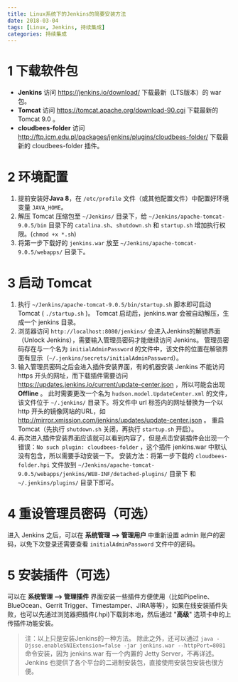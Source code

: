 ```yaml
---
title: Linux系统下的Jenkins的简要安装方法
date: 2018-03-04
tags: [Linux, Jenkins, 持续集成]
categories: 持续集成
---
```

# 1 下载软件包
- **Jenkins** 
访问 https://jenkins.io/download/ 下载最新（LTS版本）的 war 包。
- **Tomcat**
访问 https://tomcat.apache.org/download-90.cgi 下载最新的 Tomcat 9.0 。
- **cloudbees-folder**
访问 http://ftp.icm.edu.pl/packages/jenkins/plugins/cloudbees-folder/ 下载最新的 cloudbees-folder 插件。

# 2 环境配置
1. 提前安装好**Java 8**，在 `/etc/profile`  文件（或其他配置文件）中配置好环境变量 `JAVA_HOME`。
1. 解压 Tomcat 压缩包至 `~/Jenkins/` 目录下，给 `~/Jenkins/apache-tomcat-9.0.5/bin` 目录下的 `catalina.sh`、`shutdown.sh` 和 `startup.sh` 增加执行权限。(`chmod +x *.sh`)
1. 将第一步下载好的 `jenkins.war` 放至 `~/Jenkins/apache-tomcat-9.0.5/webapps/` 目录下。

# 3 启动 Tomcat
1. 执行 `~/Jenkins/apache-tomcat-9.0.5/bin/startup.sh` 脚本即可启动 Tomcat ( `./startup.sh`  )。
Tomcat 启动后，jenkins.war 会被自动解压，生成一个 jenkins 目录。
1. 浏览器访问 `http://localhost:8080/jenkins/` 会进入Jenkins的解锁界面（Unlock Jenkins），需要输入管理员密码才能继续访问 Jenkins。
管理员密码存在与一个名为 `initialAdminPassword` 的文件中，该文件的位置在解锁界面有显示（`~/.jenkins/secrets/initialAdminPassword`）。 
1. 输入管理员密码之后会进入插件安装界面，有的机器安装 Jenkins 不能访问 https 开头的网址，而下载插件需要访问 https://updates.jenkins.io/current/update-center.json ，所以可能会出现 **Offline** 。
此时需要更改一个名为 `hudson.model.UpdateCenter.xml` 的文件，该文件位于 `~/.jenkins/` 目录下。将文件中 url 标签内的网址替换为一个以 http 开头的镜像网站的URL，如 http://mirror.xmission.com/jenkins/updates/update-center.json 。
重启 Tomcat（先执行 `shutdown.sh` 关闭，再执行 `startup.sh` 开启）。
1. 再次进入插件安装界面应该就可以看到内容了，但是点击安装插件会出现一个错误：`No such plugin: cloudbees-folder` ，这个插件 jenkins.war 中默认没有包含，所以需要手动安装一下。
安装方法：将第一步下载的 `cloudbees-folder.hpi` 文件放到 `~/Jenkins/apache-tomcat-9.0.5/webapps/jenkins/WEB-INF/detached-plugins/` 目录下 和 `~/.jenkins/plugins/` 目录下即可。

# 4 重设管理员密码（可选）
进入 Jenkins 之后，可以在 **系统管理 --> 管理用户** 中重新设置 admin 账户的密码，以免下次登录还需要查看 `initialAdminPassword` 文件中的密码。

# 5 安装插件（可选）
可以在 **系统管理 --> 管理插件** 界面安装一些插件方便使用（比如Pipeline、BlueOcean、Gerrit Trigger、Timestamper、JIRA等等），如果在线安装插件失败，也可以先通过浏览器把插件(.hpi)下载到本地，然后通过 "**高级**" 选项卡中的上传插件功能安装。

> 注：以上只是安装Jenkins的一种方法。
除此之外，还可以通过 `java -Djsse.enableSNIExtension=false -jar jenkins.war --httpPort=8081` 命令安装，因为 jenkins.war 有一个内置的 Jetty Server，不再详述。
Jenkins 也提供了各个平台的二进制安装包，直接使用安装包安装也很方便。
